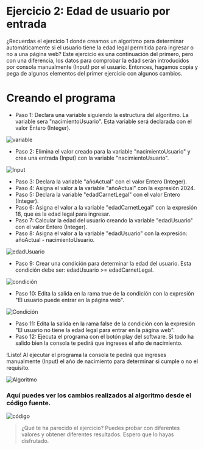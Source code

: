 # Ejercicio 2: Edad de usuario por entrada

¿Recuerdas el ejercicio 1 donde creamos un algoritmo para determinar automáticamente si el usuario tiene la edad legal permitida para ingresar o no a una página web? Este ejercicio es una continuación del primero, pero con una diferencia, los datos para comprobar la edad serán introducidos por consola manualmente (Input) por el usuario. Entonces, hagamos copia y pega de algunos elementos del primer ejercicio con algunos cambios.

# Creando el programa

* Paso 1: Declara una variable siguiendo la estructura del algoritmo. La variable sera "nacimientoUsuario". Esta variable será declarada con el valor Entero (Integer).

![variable](https://thumbs.odycdn.com/7ede637ae02b9da3e37287f2dc91cada.webp)

* Paso 2: Elimina el valor creado para la variable "nacimientoUsuario" y crea una entrada (Input) con la variable "nacimientoUsuario".

![Input](https://thumbs.odycdn.com/153d03af752de7ecba590c637875a082.webp)

* Paso 3: Declara la variable "añoActual" con el valor Entero (Integer).
* Paso 4: Asigna el valor a la variable "añoActual" con la expresión 2024.
* Paso 5: Declara la variable "edadCarnetLegal" con el valor Entero (Integer).
* Paso 6: Asigna el valor a la variable "edadCarnetLegal" con la expresión 18, que es la edad legal para ingresar.
* Paso 7: Calcular la edad del usuario creando la variable "edadUsuario" con el valor Entero (Integer).
* Paso 8: Asigna el valor a la variable "edadUsuario" con la expresión: añoActual - nacimientoUsuario.

![edadUsuario](https://thumbs.odycdn.com/79bdb0409bf723f8d736fd1020c1bebe.webp)

* Paso 9: Crear una condición para determinar la edad del usuario. Esta condición debe ser: edadUsuario >= edadCarnetLegal.

![condición](https://thumbs.odycdn.com/9d00105b0a578d34a3360d3b76cda443.webp)

* Paso 10: Edita la salida en la rama true de la condición con la expresión "El usuario puede entrar en la página web".

![Condición](https://thumbs.odycdn.com/735c252973be6aa1850c934b07cfc745.webp)

* Paso 11: Edita la salida en la rama false de la condición con la expresión "El usuario no tiene la edad legal para entrar en la página web".
* Paso 12: Ejecuta el programa con el botón play del software. Si todo ha salido bien la consola te pedirá que ingreses el año de nacimiento.

!Listo! Al ejecutar el programa la consola te pedirá que ingreses manualmente (Input) el año de nacimiento para determinar si cumple o no el requisito.

![Algoritmo](https://thumbs.odycdn.com/4066a1c0e13317fcc0547c0e88bff1e3.webp)

### Aquí puedes ver los cambios realizados al algoritmo desde el código fuente.

![código](https://thumbs.odycdn.com/af2754045a9cac69b16b461d232bb8c8.webp)

> ¿Qué te ha parecido el ejercicio? Puedes probar con diferentes valores y obtener diferentes resultados. Espero que lo hayas disfrutado.
